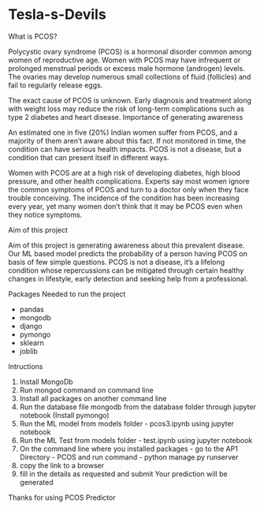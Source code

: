 # Tesla-s-Devils
What is PCOS?

Polycystic ovary syndrome (PCOS) is a hormonal disorder common among women of reproductive age. Women with PCOS may have infrequent or prolonged menstrual periods or excess male hormone (androgen) levels. The ovaries may develop numerous small collections of fluid (follicles) and fail to regularly release eggs.

The exact cause of PCOS is unknown. Early diagnosis and treatment along with weight loss may reduce the risk of long-term complications such as type 2 diabetes and heart disease.
Importance of generating awareness 

An estimated one in five (20%) Indian women suffer from PCOS, and a majority of them aren’t aware about this fact. If not monitored in time, the condition can have serious health impacts. PCOS is not a disease, but a condition that can present itself in different ways.

Women with PCOS are at a high risk of developing diabetes, high blood pressure, and other health complications. Experts say most women ignore the common symptoms of PCOS and turn to a doctor only when they face trouble conceiving. The incidence of the condition has been increasing every year, yet many women don’t think that it may be PCOS even when they notice symptoms. 

Aim of this project

Aim of this project is generating awareness about this prevalent disease. Our ML based model predicts the probability of a person having PCOS on basis of few simple questions. PCOS is not a disease, it’s a lifelong condition whose repercussions can be mitigated through certain healthy changes in lifestyle, early detection and seeking help from a professional. 

Packages Needed to run the project
- pandas
- mongodb
- django
- pymongo
- sklearn
- joblib

Intructions
1. Install MongoDb
2. Run mongod command on command line
3. Install all packages on another command line
4. Run the database file mongodb from the database folder through jupyter notebook (Install pymongo)
5. Run the ML model from models folder - pcos3.ipynb using jupyter notebook
6. Run the ML Test from models folder - test.ipynb using jupyter notebook
7. On the command line where you installed packages - go to the AP1 Directory - PCOS and run command - python manage.py runserver
6. copy the link to a browser 
7. fill in the details as requested and submit 
Your prediction will be generated 

Thanks for using PCOS Predictor
